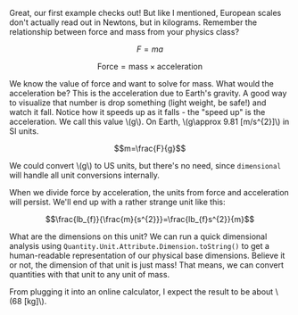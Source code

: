 Great, our first example checks out! But like I mentioned, European scales don't actually read out in Newtons, but in kilograms. Remember the relationship between force and mass from your physics class?

$$F=ma$$

$$\text{Force}=\text{mass}\times\text{acceleration}$$

We know the value of force and want to solve for mass. What would the acceleration be? This is the acceleration due to Earth's gravity. A good way to visualize that number is drop something (light weight, be safe!) and watch it fall. Notice how it speeds up as it falls - the "speed up" is the acceleration. We call this value \\\(g\\\). On Earth, \\\(g\approx 9.81 [m/s^{2}]\\\) in SI units.

$$m=\frac{F}{g}$$

We could convert \\\(g\\\) to US units, but there's no need, since `dimensional` will handle all unit conversions internally.

When we divide force by acceleration, the units from force and acceleration will persist. We'll end up with a rather strange unit like this:

$$\frac{lb_{f}}{\frac{m}{s^{2}}}=\frac{lb_{f}s^{2}}{m}$$

What are the dimensions on this unit? We can run a quick dimensional analysis using `Quantity.Unit.Attribute.Dimension.toString()` to get a human-readable representation of our physical base dimensions. Believe it or not, the dimension of that unit is just mass! That means, we can convert quantities with that unit to any unit of mass.

From plugging it into an online calculator, I expect the result to be about \\\(68 [kg]\\\).